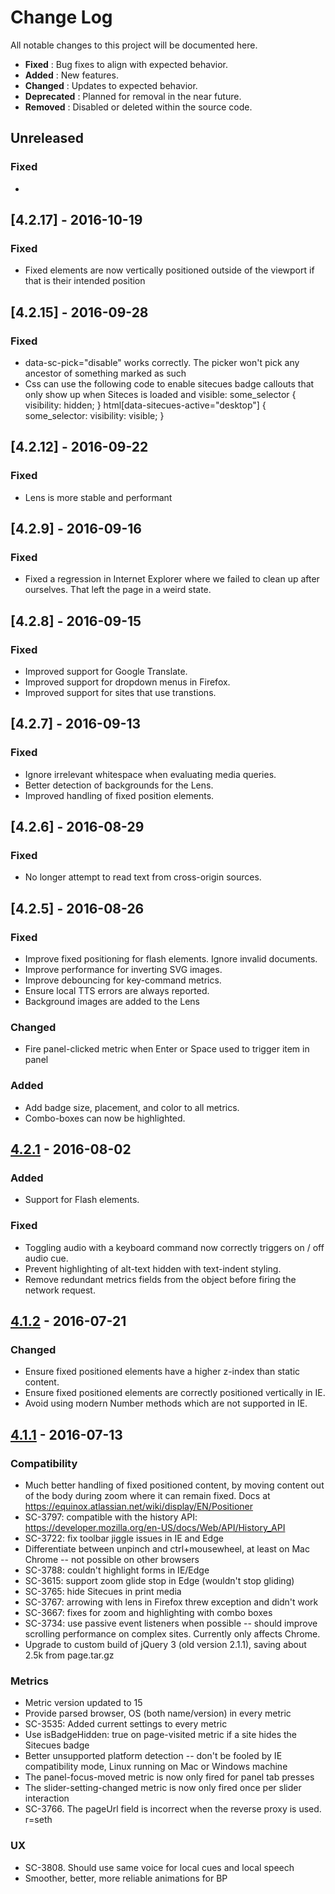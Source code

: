 # Change Log

All notable changes to this project will be documented here.

 - **Fixed**      : Bug fixes to align with expected behavior.
 - **Added**      : New features.
 - **Changed**    : Updates to expected behavior.
 - **Deprecated** : Planned for removal in the near future.
 - **Removed**    : Disabled or deleted within the source code.

## Unreleased
### Fixed
 -

## [4.2.17] - 2016-10-19
### Fixed
 - Fixed elements are now vertically positioned outside of the viewport if that is their intended position

## [4.2.15] - 2016-09-28
### Fixed
 - data-sc-pick="disable" works correctly. The picker won't pick any ancestor of something marked as such
 - Css can use the following code to enable sitecues badge callouts that only show up when Siteces is loaded and visible:
  some_selector { visibility: hidden; }
  html[data-sitecues-active="desktop"] { some_selector: visibility: visible; }

## [4.2.12] - 2016-09-22
### Fixed
 - Lens is more stable and performant

## [4.2.9] - 2016-09-16
### Fixed
 - Fixed a regression in Internet Explorer where we failed to clean up after ourselves. That left the page in a weird state.

## [4.2.8] - 2016-09-15
### Fixed
 - Improved support for Google Translate.
 - Improved support for dropdown menus in Firefox.
 - Improved support for sites that use transtions.

## [4.2.7] - 2016-09-13
### Fixed
 - Ignore irrelevant whitespace when evaluating media queries.
 - Better detection of backgrounds for the Lens.
 - Improved handling of fixed position elements.

## [4.2.6] - 2016-08-29
### Fixed
 - No longer attempt to read text from cross-origin sources.

## [4.2.5] - 2016-08-26
### Fixed
 - Improve fixed positioning for flash elements. Ignore invalid documents.
 - Improve performance for inverting SVG images.
 - Improve debouncing for key-command metrics.
 - Ensure local TTS errors are always reported.
 - Background images are added to the Lens

### Changed
 - Fire panel-clicked metric when Enter or Space used to trigger item in panel

### Added
 - Add badge size, placement, and color to all metrics.
 - Combo-boxes can now be highlighted.

## [4.2.1] - 2016-08-02
### Added
 - Support for Flash elements.

### Fixed
 - Toggling audio with a keyboard command now correctly triggers on / off audio cue.
 - Prevent highlighting of alt-text hidden with text-indent styling.
 - Remove redundant metrics fields from the object before firing the network request.

## [4.1.2] - 2016-07-21
### Changed
 - Ensure fixed positioned elements have a higher z-index than static content.
 - Ensure fixed positioned elements are correctly positioned vertically in IE.
 - Avoid using modern Number methods which are not supported in IE.

## [4.1.1] - 2016-07-13
### Compatibility
 - Much better handling of fixed positioned content, by moving content out of the body during zoom where it can remain fixed. Docs at https://equinox.atlassian.net/wiki/display/EN/Positioner
 - SC-3797: compatible with the history API: https://developer.mozilla.org/en-US/docs/Web/API/History_API
 - SC-3722: fix toolbar jiggle issues in IE and Edge
 - Differentiate between unpinch and ctrl+mousewheel, at least on Mac Chrome -- not possible on other browsers
 - SC-3788: couldn't highlight forms in IE/Edge
 - SC-3615: support zoom glide stop in Edge (wouldn't stop gliding)
 - SC-3765: hide Sitecues in print media
 - SC-3767: arrowing with lens in Firefox threw exception and didn't work
 - SC-3667: fixes for zoom and highlighting with combo boxes
 - SC-3734: use passive event listeners when possible -- should improve scrolling performance on complex sites. Currently only affects Chrome.
 - Upgrade to custom build of jQuery 3 (old version 2.1.1), saving about 2.5k from page.tar.gz

### Metrics
 - Metric version updated to 15
 - Provide parsed browser, OS (both name/version) in every metric
 - SC-3535: Added current settings to every metric
 - Use isBadgeHidden: true on page-visited metric if a site hides the Sitecues badge
 - Better unsupported platform detection -- don't be fooled by IE compatibility mode, Linux running on Mac or Windows machine
 - The panel-focus-moved metric is now only fired for panel tab presses
 - The slider-setting-changed metric is now only fired once per slider interaction
 - SC-3766. The pageUrl field is incorrect when the reverse proxy is used. r=seth

### UX
 - SC-3808. Should use same voice for local cues and local speech
 - Smoother, better, more reliable animations for BP


[Unreleased]: https://bitbucket.org/ai_squared/sitecues-js/commits/branch/dev
[4.2.1]:      https://bitbucket.org/ai_squared/sitecues-js/commits/79da45fdc3928821852f0e55a89acc7abe991739?at=release-4.2
[4.1.2]:      https://bitbucket.org/ai_squared/sitecues-js/commits/5b257009e1979cbca9cab6eb53aafe52c8b4d5b2?at=release-4.1
[4.1.1]:      https://bitbucket.org/ai_squared/sitecues-js/commits/c792d3364843a2c1ecee03bbcec3dfdd042b2fd5?at=release-4.1
